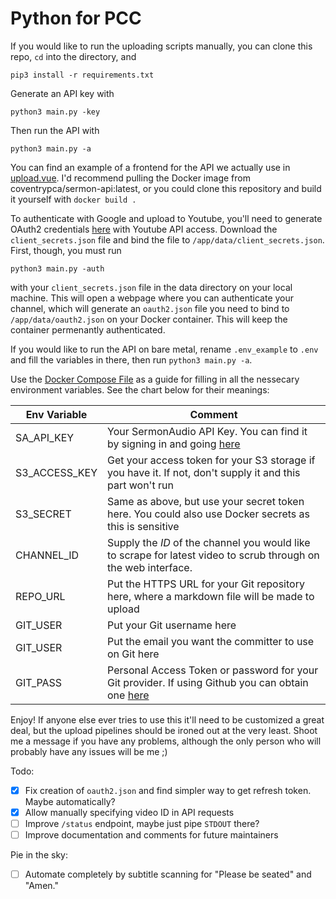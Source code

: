 # Python for PCC

If you would like to run the uploading scripts manually, you can clone this repo, `cd` into the directory, and

```
pip3 install -r requirements.txt
```

Generate an API key with

```
python3 main.py -key
```

Then run the API with

```
python3 main.py -a
```

You can find an example of a frontend for the API we actually use in [upload.vue](examples/Upload.vue). I'd recommend pulling the Docker image from coventrypca/sermon-api:latest, or you could clone this repository and build it yourself with `docker build .`

To authenticate with Google and upload to Youtube, you'll need to generate OAuth2 credentials [here](https://console.cloud.google.com/projectcreate) with Youtube API access. Download the `client_secrets.json` file and bind the file to `/app/data/client_secrets.json`. First, though, you must run

```
python3 main.py -auth
```

with your `client_secrets.json` file in the data directory on your local machine. This will open a webpage where you can authenticate your channel, which will generate an `oauth2.json` file you need to bind to `/app/data/oauth2.json` on your Docker container. This will keep the container permenantly authenticated.

If you would like to run the API on bare metal, rename `.env_example` to `.env` and fill the variables in there, then run `python3 main.py -a`.

Use the [Docker Compose File](docker-compose.yml) as a guide for filling in all the nessecary environment variables. See the chart below for their meanings:

| Env Variable  | Comment                                                                                                                                    |
| ------------- | ------------------------------------------------------------------------------------------------------------------------------------------ |
| SA_API_KEY    | Your SermonAudio API Key. You can find it by signing in and going [here](https://www.sermonaudio.com/secure/members_stats.asp)             |
| S3_ACCESS_KEY | Get your access token for your S3 storage if you have it. If not, don't supply it and this part won't run                                  |
| S3_SECRET     | Same as above, but use your secret token here. You could also use Docker secrets as this is sensitive                                      |
| CHANNEL_ID    | Supply the _ID_ of the channel you would like to scrape for latest video to scrub through on the web interface.                            |
| REPO_URL      | Put the HTTPS URL for your Git repository here, where a markdown file will be made to upload                                               |
| GIT_USER      | Put your Git username here                                                                                                                 |
| GIT_USER      | Put the email you want the committer to use on Git here                                                                                    |
| GIT_PASS      | Personal Access Token or password for your Git provider. If using Github you can obtain one [here](https://github.com/settings/tokens/new) |

Enjoy! If anyone else ever tries to use this it'll need to be customized a great deal, but the upload pipelines should be ironed out at the very least. Shoot me a message if you have any problems, although the only person who will probably have any issues will be me ;)

Todo:

- [x] Fix creation of `oauth2.json` and find simpler way to get refresh token. Maybe automatically?
- [x] Allow manually specifying video ID in API requests
- [ ] Improve `/status` endpoint, maybe just pipe `STDOUT` there?
- [ ] Improve documentation and comments for future maintainers

Pie in the sky:

- [ ] Automate completely by subtitle scanning for "Please be seated" and "Amen."
